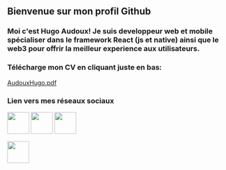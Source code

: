 ## Bienvenue sur mon profil Github
### Moi c'est Hugo Audoux! Je suis developpeur web et mobile spécialiser dans le framework React (js et native) ainsi que le web3 pour offrir la meilleur experience aux utilisateurs.

### Télécharge mon CV en cliquant juste en bas:
[AudouxHugo.pdf](https://github.com/AudouxH/AudouxH/files/10132826/AudouxHugo.pdf)

### Lien vers mes réseaux sociaux
[<img src="https://cdn-icons-png.flaticon.com/512/2504/2504923.png" width="50" height="50" />](https://www.google.com)
[<img src="https://cdn-icons-png.flaticon.com/512/2504/2504946.png" width="50" height="50" />](https://www.google.com)
[<img src="https://cdn-icons-png.flaticon.com/512/2504/2504965.png" width="50" height="50" />](https://www.google.com)

<span align='center'>
  <a href='https://www.google.com'><img src="https://cdn-icons-png.flaticon.com/512/2504/2504965.png" width="50" height="50" /></a>
</span>
